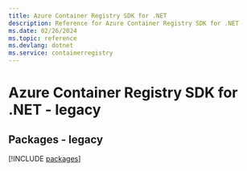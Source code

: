 ```yaml
---
title: Azure Container Registry SDK for .NET
description: Reference for Azure Container Registry SDK for .NET
ms.date: 02/26/2024
ms.topic: reference
ms.devlang: dotnet
ms.service: containerregistry
---
```

# Azure Container Registry SDK for .NET - legacy
## Packages - legacy
[!INCLUDE [packages](container-registry-index.md)]